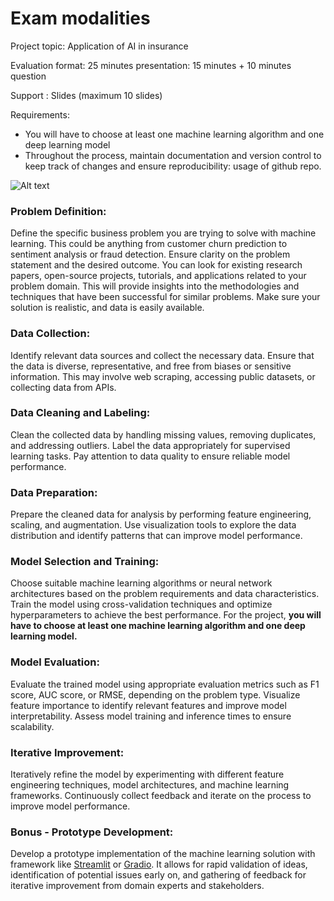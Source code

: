 # Exam modalities

Project topic: Application of AI in insurance

Evaluation format: 25 minutes presentation: 15 minutes + 10 minutes question

Support : Slides (maximum 10 slides)

Requirements:

- You will have to choose at least one machine learning algorithm and one deep learning model
- Throughout the process, maintain documentation and version control to keep track of changes and ensure reproducibility: usage of github repo.


![Alt text](https://images.datacamp.com/image/upload/v1661355380/Machine_Learning_Project_25_316eb558bb.png)


### Problem Definition:
Define the specific business problem you are trying to solve with machine learning. This could be anything from customer churn prediction to sentiment analysis or fraud detection. Ensure clarity on the problem statement and the desired outcome. You can look for existing research papers, open-source projects, tutorials, and applications related to your problem domain. This will provide insights into the methodologies and techniques that have been successful for similar problems. Make sure your solution is realistic, and data is easily available.

### Data Collection:
Identify relevant data sources and collect the necessary data. Ensure that the data is diverse, representative, and free from biases or sensitive information. This may involve web scraping, accessing public datasets, or collecting data from APIs.

### Data Cleaning and Labeling:
Clean the collected data by handling missing values, removing duplicates, and addressing outliers. Label the data appropriately for supervised learning tasks. Pay attention to data quality to ensure reliable model performance.

### Data Preparation:
Prepare the cleaned data for analysis by performing feature engineering, scaling, and augmentation. Use visualization tools to explore the data distribution and identify patterns that can improve model performance.

### Model Selection and Training:
Choose suitable machine learning algorithms or neural network architectures based on the problem requirements and data characteristics. Train the model using cross-validation techniques and optimize hyperparameters to achieve the best performance. For the project, **you will have to choose at least one machine learning algorithm and one deep learning model.**

### Model Evaluation:
Evaluate the trained model using appropriate evaluation metrics such as F1 score, AUC score, or RMSE, depending on the problem type. Visualize feature importance to identify relevant features and improve model interpretability. Assess model training and inference times to ensure scalability.

### Iterative Improvement:
Iteratively refine the model by experimenting with different feature engineering techniques, model architectures, and machine learning frameworks. Continuously collect feedback and iterate on the process to improve model performance.

### Bonus - Prototype Development:
Develop a prototype implementation of the machine learning solution with framework like [Streamlit](https://streamlit.io/) or [Gradio](https://www.gradio.app/). It allows for rapid validation of ideas, identification of potential issues early on, and gathering of feedback for iterative improvement from domain experts and stakeholders.
